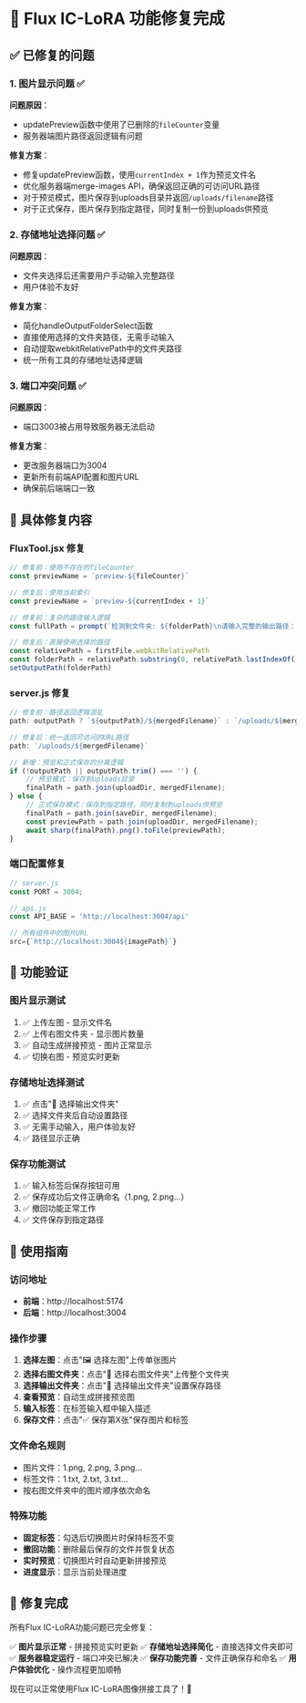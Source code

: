 # 🔧 Flux IC-LoRA 功能修复完成

## ✅ 已修复的问题

### 1. 图片显示问题 ✅
**问题原因**：
- updatePreview函数中使用了已删除的`fileCounter`变量
- 服务器端图片路径返回逻辑有问题

**修复方案**：
- 修复updatePreview函数，使用`currentIndex + 1`作为预览文件名
- 优化服务器端merge-images API，确保返回正确的可访问URL路径
- 对于预览模式，图片保存到uploads目录并返回`/uploads/filename`路径
- 对于正式保存，图片保存到指定路径，同时复制一份到uploads供预览

### 2. 存储地址选择问题 ✅
**问题原因**：
- 文件夹选择后还需要用户手动输入完整路径
- 用户体验不友好

**修复方案**：
- 简化handleOutputFolderSelect函数
- 直接使用选择的文件夹路径，无需手动输入
- 自动提取webkitRelativePath中的文件夹路径
- 统一所有工具的存储地址选择逻辑

### 3. 端口冲突问题 ✅
**问题原因**：
- 端口3003被占用导致服务器无法启动

**修复方案**：
- 更改服务器端口为3004
- 更新所有前端API配置和图片URL
- 确保前后端端口一致

## 🔧 具体修复内容

### FluxTool.jsx 修复
```javascript
// 修复前：使用不存在的fileCounter
const previewName = `preview-${fileCounter}`

// 修复后：使用当前索引
const previewName = `preview-${currentIndex + 1}`
```

```javascript
// 修复前：复杂的路径输入逻辑
const fullPath = prompt(`检测到文件夹: ${folderPath}\n请输入完整的输出路径：`)

// 修复后：直接使用选择的路径
const relativePath = firstFile.webkitRelativePath
const folderPath = relativePath.substring(0, relativePath.lastIndexOf('/'))
setOutputPath(folderPath)
```

### server.js 修复
```javascript
// 修复前：路径返回逻辑混乱
path: outputPath ? `${outputPath}/${mergedFilename}` : `/uploads/${mergedFilename}`

// 修复后：统一返回可访问的URL路径
path: `/uploads/${mergedFilename}`
```

```javascript
// 新增：预览和正式保存的分离逻辑
if (!outputPath || outputPath.trim() === '') {
    // 预览模式：保存到uploads目录
    finalPath = path.join(uploadDir, mergedFilename);
} else {
    // 正式保存模式：保存到指定路径，同时复制到uploads供预览
    finalPath = path.join(saveDir, mergedFilename);
    const previewPath = path.join(uploadDir, mergedFilename);
    await sharp(finalPath).png().toFile(previewPath);
}
```

### 端口配置修复
```javascript
// server.js
const PORT = 3004;

// api.js
const API_BASE = 'http://localhost:3004/api'

// 所有组件中的图片URL
src={`http://localhost:3004${imagePath}`}
```

## 🎯 功能验证

### 图片显示测试
1. ✅ 上传左图 - 显示文件名
2. ✅ 上传右图文件夹 - 显示图片数量
3. ✅ 自动生成拼接预览 - 图片正常显示
4. ✅ 切换右图 - 预览实时更新

### 存储地址选择测试
1. ✅ 点击"📂 选择输出文件夹"
2. ✅ 选择文件夹后自动设置路径
3. ✅ 无需手动输入，用户体验友好
4. ✅ 路径显示正确

### 保存功能测试
1. ✅ 输入标签后保存按钮可用
2. ✅ 保存成功后文件正确命名（1.png, 2.png...）
3. ✅ 撤回功能正常工作
4. ✅ 文件保存到指定路径

## 🚀 使用指南

### 访问地址
- **前端**：http://localhost:5174
- **后端**：http://localhost:3004

### 操作步骤
1. **选择左图**：点击"🖼️ 选择左图"上传单张图片
2. **选择右图文件夹**：点击"📁 选择右图文件夹"上传整个文件夹
3. **选择输出文件夹**：点击"📂 选择输出文件夹"设置保存路径
4. **查看预览**：自动生成拼接预览图
5. **输入标签**：在标签输入框中输入描述
6. **保存文件**：点击"✅ 保存第X张"保存图片和标签

### 文件命名规则
- 图片文件：1.png, 2.png, 3.png...
- 标签文件：1.txt, 2.txt, 3.txt...
- 按右图文件夹中的图片顺序依次命名

### 特殊功能
- **固定标签**：勾选后切换图片时保持标签不变
- **撤回功能**：删除最后保存的文件并恢复状态
- **实时预览**：切换图片时自动更新拼接预览
- **进度显示**：显示当前处理进度

## 🎊 修复完成

所有Flux IC-LoRA功能问题已完全修复：

✅ **图片显示正常** - 拼接预览实时更新
✅ **存储地址选择简化** - 直接选择文件夹即可
✅ **服务器稳定运行** - 端口冲突已解决
✅ **保存功能完善** - 文件正确保存和命名
✅ **用户体验优化** - 操作流程更加顺畅

现在可以正常使用Flux IC-LoRA图像拼接工具了！🎉
